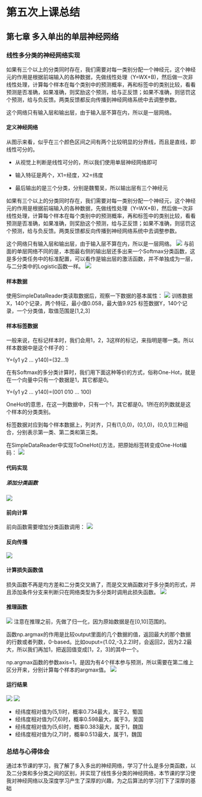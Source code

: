 # 第五次上课总结
## 第七章 多入单出的单层神经网络
### 线性多分类的神经网络实现
如果有三个以上的分类同时存在，我们需要对每一类别分配一个神经元，这个神经元的作用是根据前端输入的各种数据，先做线性处理（Y=WX+B)，然后做一次非线性处理，计算每个样本在每个类别中的预测概率，再和标签中的类别比较，看看预测是否准确，如果准确，则奖励这个预测，给与正反馈；如果不准确，则惩罚这个预测，给与负反馈。两类反馈都反向传播到神经网络系统中去调整参数。

这个网络只有输入层和输出层，由于输入层不算在内，所以是一层网络。
#### 定义神经网络
从图示来看，似乎在三个颜色区间之间有两个比较明显的分界线，而且是直线，即线性可分的。

* 从视觉上判断是线性可分的，所以我们使用单层神经网络即可

* 输入特征是两个，X1=经度，X2=纬度

* 最后输出的是三个分类，分别是魏蜀吴，所以输出层有三个神经元

如果有三个以上的分类同时存在，我们需要对每一类别分配一个神经元，这个神经元的作用是根据前端输入的各种数据，先做线性处理（Y=WX+B)，然后做一次非线性处理，计算每个样本在每个类别中的预测概率，再和标签中的类别比较，看看预测是否准确，如果准确，则奖励这个预测，给与正反馈；如果不准确，则惩罚这个预测，给与负反馈。两类反馈都反向传播到神经网络系统中去调整参数。

这个网络只有输入层和输出层，由于输入层不算在内，所以是一层网络。
![](\19.png)
与前面的单层网络不同的是，本图最右侧的输出层还多出来一个Softmax分类函数，这是多分类任务中的标准配置，可以看作是输出层的激活函数，并不单独成为一层，与二分类中的Logistic函数一样。
![](\30.png)
#### 样本数据
使用SimpleDataReader类读取数据后，观察一下数据的基本属性：
![](\20.png)
训练数据X，140个记录，两个特征，最小值0.058，最大值9.925
标签数据Y，140个记录，一个分类值，取值范围是[1,2,3]
#### 样本标签数据
一般来说，在标记样本时，我们会用1，2，3这样的标记，来指明是哪一类。所以样本数据中是这个样子的：

Y=(y1 y2 … y140)=(32…1)

在有Softmax的多分类计算时，我们用下面这种等价的方式，俗称One-Hot，就是在一个向量中只有一个数据是1，其它都是0。

Y=(y1 y2 … y140)=(001 010 … 100)

OneHot的意思，在这一列数据中，只有一个1，其它都是0。1所在的列数就是这个样本的分类类别。

标签数据对应到每个样本数据上，列对齐，只有(1,0,0)，(0,1,0)，(0,0,1)三种组合，分别表示第一类、第二类和第三类。

在SimpleDataReader中实现ToOneHot()方法，把原始标签转变成One-Hot编码：
![](\21.png)
#### 代码实现
##### 添加分类函数
![](\22.png)
#### 前向计算
前向函数需要增加分类函数调用：
![](\23.png)
#### 反向传播
![](\24.png)
#### 计算损失函数值
损失函数不再是均方差和二分类交叉熵了，而是交叉熵函数对于多分类的形式，并且添加条件分支来判断只在网络类型为多分类时调用此损失函数。
![](\25.png)
#### 推理函数
![](\26.png)
注意在推理之前，先做了归一化，因为原始数据是在[0,10]范围的。

函数np.argmax的作用是比较output里面的几个数据的值，返回最大的那个数据的行数或者列数，0-based。比如ouput=(1.02,-3,2.2)时，会返回2，因为2.2最大，所以我们再加1，把返回值变成[1，2，3]的其中一个。

np.argmax函数的参数axis=1，是因为有4个样本参与预测，所以需要在第二维上区分开来，分别计算每个样本的argmax值。
![](\27.png)
#### 运行结果
![](\28.png)
![](\29.png)
* 经纬度相对值为(5,1)时，概率0.734最大，属于2，蜀国
* 经纬度相对值为(7,6)时，概率0.598最大，属于3，吴国
* 经纬度相对值为(5,6)时，概率0.383最大，属于1，魏国
* 经纬度相对值为(2,7)时，概率0.513最大，属于1，魏国
### 总结与心得体会
通过本节课的学习，我了解了多入多出的神经网络，学习了什么是多分类函数，以及二分类和多分类之间的区别，并实现了线性多分类的神经网络，本节课的学习使我对神经网络以及深度学习产生了深厚的兴趣，为之后算法的学习打下了深厚的基础